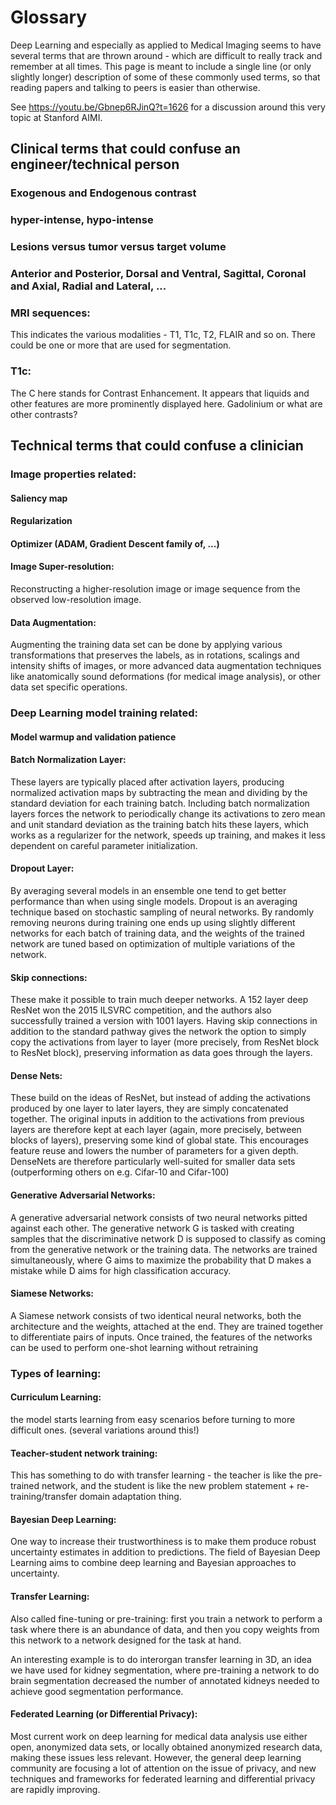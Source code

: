 # Glossary

Deep Learning and especially as applied to Medical Imaging seems to have several terms that are thrown around - which are difficult to really track and remember at all times. This page is meant to include a single line (or only slightly longer) description of some of these commonly used terms, so that reading papers and talking to peers is easier than otherwise.

See https://youtu.be/Gbnep6RJinQ?t=1626 for a discussion around this very topic at Stanford AIMI.

## Clinical terms that could confuse an engineer/technical person

### Exogenous and Endogenous contrast

### hyper-intense, hypo-intense

### Lesions versus tumor versus target volume

### Anterior and Posterior, Dorsal and Ventral, Sagittal, Coronal and Axial, Radial and Lateral, ...

### MRI sequences:
This indicates the various modalities - T1, T1c, T2, FLAIR and so on. There could be one or more that are used for segmentation.

### T1c:
The C here stands for Contrast Enhancement. It appears that liquids and other features are more prominently displayed here. Gadolinium or what are other contrasts? 

## Technical terms that could confuse a clinician

### Image properties related:

#### Saliency map

#### Regularization

#### Optimizer (ADAM, Gradient Descent family of, ...)

#### Image Super-resolution:
Reconstructing a higher-resolution image or image sequence from the observed low-resolution image.

#### Data Augmentation:
Augmenting the training data set can be done by applying various transformations that preserves the labels, as in rotations, scalings and intensity shifts of images, or more advanced data augmentation techniques like anatomically sound deformations (for medical image analysis), or other data set specific operations.

### Deep Learning model training related:

#### Model warmup and validation patience

#### Batch Normalization Layer:
These layers are typically placed after activation layers, producing normalized activation maps by subtracting the mean and dividing by the standard deviation for each training batch. Including batch normalization layers forces the network to periodically change its activations to zero mean and unit standard deviation as the training batch hits these layers, which works as a regularizer for the network, speeds up training, and makes it less dependent on careful parameter initialization. 

#### Dropout Layer:
By averaging several models in an ensemble one tend to get better performance than when using single models. Dropout is an averaging technique based on stochastic sampling of neural networks. By randomly removing neurons during training one ends up using slightly different networks for each batch of training data, and the weights of the trained network are tuned based on optimization of multiple variations of the network.

#### Skip connections:
These make it possible to train much deeper networks. A 152 layer deep ResNet won the 2015 ILSVRC competition, and the authors also successfully trained a version with 1001 layers. Having skip connections in addition to the standard pathway gives the network the option to simply copy the activations from layer to layer (more precisely, from ResNet block to ResNet block), preserving information as data goes through the layers.

#### Dense Nets:
These build on the ideas of ResNet, but instead of adding the activations produced by one layer to later layers, they are simply concatenated together. The original inputs in addition to the activations from previous layers are therefore kept at each layer (again, more precisely, between blocks of layers), preserving some kind of global state. This encourages feature reuse and lowers the number of parameters for a given depth. DenseNets are therefore particularly well-suited for smaller data sets (outperforming others on e.g. Cifar-10 and Cifar-100)

#### Generative Adversarial Networks:
A generative adversarial network consists of two neural networks pitted against each other. The generative network G is tasked with creating samples that the discriminative network D is supposed to classify as coming from the generative network or the training data. The networks are trained simultaneously, where G aims to maximize the probability that D makes a mistake while D aims for high classification accuracy.

#### Siamese Networks:
A Siamese network consists of two identical neural networks, both the architecture and the weights, attached at the end. They are trained together to differentiate pairs of inputs. Once trained, the features of the networks can be used to perform one-shot learning without retraining

### Types of learning:

#### Curriculum Learning: 
the model starts learning from easy scenarios before turning to more difficult ones. (several variations around this!)

#### Teacher-student network training:
This has something to do with transfer learning - the teacher is like the pre-trained network, and the student is like the new problem statement + re-training/transfer domain adaptation thing.

#### Bayesian Deep Learning:
One way to increase their trustworthiness is to make them produce robust uncertainty estimates in addition to predictions. The field of Bayesian Deep Learning aims to
combine deep learning and Bayesian approaches to uncertainty. 

#### Transfer Learning: 
Also called fine-tuning or pre-training: first you train a network to perform a task where there is an abundance of data, and then you copy weights from this network to a network designed for the task at hand.

An interesting example is to do interorgan transfer learning in 3D, an idea we have used for kidney segmentation, where pre-training a network to do brain segmentation decreased the number of annotated kidneys needed to achieve good segmentation performance. 

#### Federated Learning (or Differential Privacy): 
Most current work on deep learning for medical data analysis use either open, anonymized data sets, or locally obtained anonymized research data, making these issues less relevant. However, the general deep learning community are focusing a lot of attention on the issue of privacy, and new techniques and frameworks for federated learning and differential privacy are rapidly improving. 
